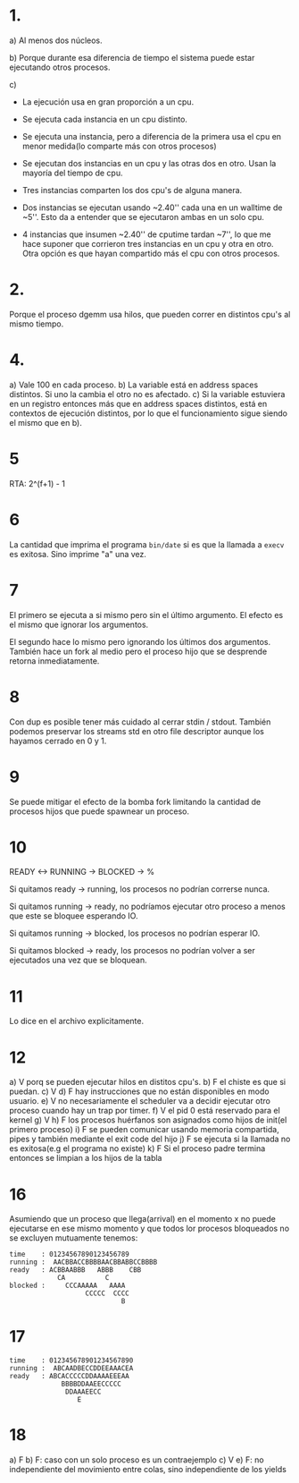 # 1.
a) Al menos dos núcleos.

b) Porque durante esa diferencia de tiempo el sistema puede estar ejecutando otros procesos.

c) 

- La ejecución usa en gran proporción a un cpu.

- Se ejecuta cada instancia en un cpu distinto.

- Se ejecuta una instancia, pero a diferencia de la primera usa el cpu en menor medida(lo comparte más con otros procesos)

- Se ejecutan dos instancias en un cpu y las otras dos en otro. Usan la mayoría del tiempo de cpu.

- Tres instancias comparten los dos cpu's de alguna manera.

- Dos instancias se ejecutan usando ~2.40'' cada una en un walltime de ~5''. Esto da a entender que se ejecutaron ambas en un solo cpu.

- 4 instancias que insumen ~2.40'' de cputime tardan ~7'', lo que me hace suponer que corrieron tres instancias en un cpu y otra en otro. Otra opción es que hayan compartido más el cpu con otros procesos.

# 2.
Porque el proceso dgemm usa hilos, que pueden correr en distintos cpu's al mismo tiempo.

# 4.

a) Vale 100 en cada proceso.
b) La variable está en address spaces distintos. Si uno la cambia el otro no es afectado.
c) Si la variable estuviera en un registro entonces más que en address spaces distintos, está en contextos de ejecución distintos, por lo que el funcionamiento sigue siendo el mismo que en b).

# 5

RTA: 2^(f+1) - 1

# 6

La cantidad que imprima el programa `bin/date` si es que la llamada a `execv` es exitosa. Sino imprime "a" una vez.

# 7

El primero se ejecuta a si mismo pero sin el último argumento. El efecto es el mismo que ignorar los argumentos.

El segundo hace lo mismo pero ignorando los últimos dos argumentos. También hace un fork al medio pero el proceso hijo que se desprende retorna inmediatamente.

# 8

Con dup es posible tener más cuidado al cerrar stdin / stdout. También podemos preservar los streams std en otro file descriptor aunque los hayamos cerrado en 0 y 1.

# 9

Se puede mitigar el efecto de la bomba fork limitando la cantidad de procesos hijos que puede spawnear un proceso.

# 10
READY <-> RUNNING -> BLOCKED -> %

Si quitamos ready -> running, los procesos no podrían correrse nunca.

Si quitamos running -> ready, no podríamos ejecutar otro proceso a menos que este se bloquee esperando IO.

Si quitamos running -> blocked, los procesos no podrían esperar IO.

Si quitamos blocked -> ready, los procesos no podrían volver a ser ejecutados una vez que se bloquean.

# 11

Lo dice en el archivo explicitamente.

# 12

a) V porq se pueden ejecutar hilos en distitos cpu's.
b) F el chiste es que si puedan.
c) V 
d) F hay instrucciones que no están disponibles en modo usuario.
e) V no necesariamente el scheduler va a decidir ejecutar otro proceso cuando hay un trap por timer.
f) V el pid 0 está reservado para el kernel
g) V
h) F los procesos huérfanos son asignados como hijos de init(el primero proceso)
i) F se pueden comunicar usando memoria compartida, pipes y también mediante el exit code del hijo
j) F se ejecuta si la llamada no es exitosa(e.g el programa no existe)
k) F Si el proceso padre termina entonces se limpian a los hijos de la tabla

# 16
Asumiendo que un proceso que llega(arrival) en el momento x no puede ejecutarse en ese mismo momento y que todos lor procesos bloqueados no se excluyen mutuamente tenemos:

```
time    : 01234567890123456789
running :  AACBBACCBBBBAACBBABBCCBBBB
ready   : ACBBAABBB   ABBB    CBB                                        
            CA          C                                             
blocked :     CCCAAAAA   AAAA                     
                   CCCCC  CCCC                                     
                            B 
```

# 17

```
time    : 012345678901234567890
running :  ABCAADBECCDDEEAAACEA                                                                                      
ready   : ABCACCCCCDDAAAAEEEAA                                                                    
             BBBBDDAAEECCCCC                                                                                      
              DDAAAEECC 
                 E
```

# 18
a) F
b) F: caso con un solo proceso es un contraejemplo
c) V
e) F: no independiente del movimiento entre colas, sino independiente de los yields



